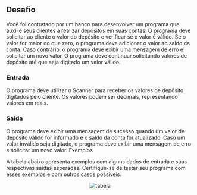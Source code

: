 ## Desafio

Você foi contratado por um banco para desenvolver um programa que auxilie seus clientes a realizar depósitos em suas contas. O programa deve solicitar ao cliente o valor do depósito e verificar se o valor é válido. Se o valor for maior do que zero, o programa deve adicionar o valor ao saldo da conta. Caso contrário, o programa deve exibir uma mensagem de erro e solicitar um novo valor. O programa deve continuar solicitando valores de depósito até que seja digitado um valor válido.
### Entrada

O programa deve utilizar o Scanner para receber os valores de depósito digitados pelo cliente. Os valores podem ser decimais, representando valores em reais.
### Saída

O programa deve exibir uma mensagem de sucesso quando um valor de depósito válido for informado e o saldo da conta for atualizado. Caso um valor inválido seja digitado, o programa deve exibir uma mensagem de erro e solicitar um novo valor.
Exemplos

A tabela abaixo apresenta exemplos com alguns dados de entrada e suas respectivas saídas esperadas. Certifique-se de testar seu programa com esses exemplos e com outros casos possíveis.


<center>

![tabela](1.png)

</center>